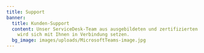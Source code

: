 ```yaml
---
title: Support
banner:
  title: Kunden-Support
  content: Unser ServiceDesk-Team aus ausgebildeten und zertifizierten Consultants
    wird sich mit Ihnen in Verbindung setzen.
  bg_image: images/uploads/MicrosoftTeams-image.jpg
---
```

